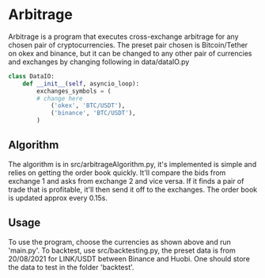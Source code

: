 # Arbitrage

Arbitrage is a program that executes cross-exchange arbitrage for any chosen pair of cryptocurrencies. The preset pair chosen is Bitcoin/Tether on okex and binance, but it can be changed to any other pair of currencies and exchanges by changing following in data/dataIO.py
```python
class DataIO:
    def __init__(self, asyncio_loop):
        exchanges_symbols = (
        # change here
            ('okex', 'BTC/USDT'),
            ('binance', 'BTC/USDT'),
        )
```
## Algorithm
The algorithm is in src/arbitrageAlgorithm.py, it's implemented is simple and relies on getting the order book quickly. It'll compare the bids from exchange 1 and asks from exchange 2 and vice versa. If it finds a pair of trade that is profitable, it'll then send it off to the exchanges. The order book is updated approx every 0.15s.
## Usage
To use the program, choose the currencies as shown above and run 'main.py'. To backtest, use src/backtesting.py, the preset data is from 20/08/2021 for LINK/USDT between Binance and Huobi. One should store the data to test in the folder 'backtest'.
